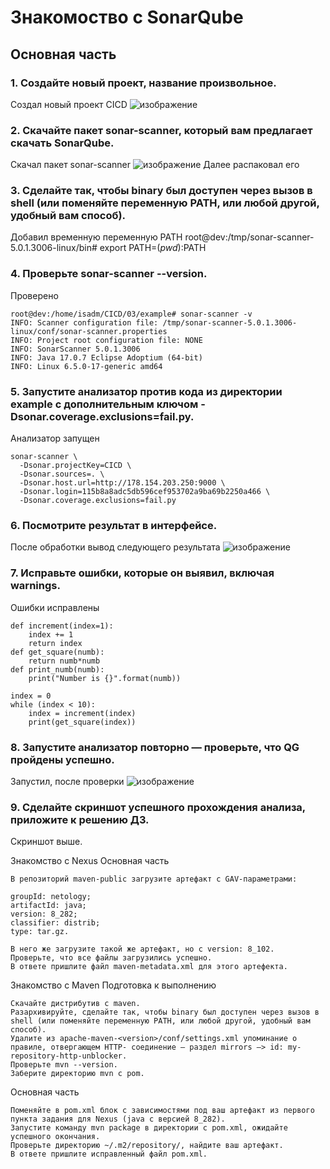 # Знакомоство с SonarQube
## Основная часть

### 1.    Создайте новый проект, название произвольное.
  Создал новый проект CICD
  ![изображение](https://github.com/IOSorokin/CICD/assets/148979909/b97f6654-d8d3-4560-94c0-8ccd7194a55b)

### 2.    Скачайте пакет sonar-scanner, который вам предлагает скачать SonarQube.
  Скачал пакет sonar-scanner
  ![изображение](https://github.com/IOSorokin/CICD/assets/148979909/c0ecb857-aeef-4107-845d-e3a0ec030cc3)
  Далее распаковал его

### 3.    Сделайте так, чтобы binary был доступен через вызов в shell (или поменяйте переменную PATH, или любой другой, удобный вам способ).
  Добавил временную переменную PATH
  root@dev:/tmp/sonar-scanner-5.0.1.3006-linux/bin# export PATH=$(pwd):$PATH

### 4.    Проверьте sonar-scanner --version.
  Проверено
```
root@dev:/home/isadm/CICD/03/example# sonar-scanner -v
INFO: Scanner configuration file: /tmp/sonar-scanner-5.0.1.3006-linux/conf/sonar-scanner.properties
INFO: Project root configuration file: NONE
INFO: SonarScanner 5.0.1.3006
INFO: Java 17.0.7 Eclipse Adoptium (64-bit)
INFO: Linux 6.5.0-17-generic amd64
```

### 5.    Запустите анализатор против кода из директории example с дополнительным ключом -Dsonar.coverage.exclusions=fail.py.
  Анализатор запущен 
```
sonar-scanner \
  -Dsonar.projectKey=CICD \
  -Dsonar.sources=. \
  -Dsonar.host.url=http://178.154.203.250:9000 \
  -Dsonar.login=115b8a8adc5db596cef953702a9ba69b2250a466 \
  -Dsonar.coverage.exclusions=fail.py
```
### 6.    Посмотрите результат в интерфейсе.
  После обработки вывод следующего результата
  ![изображение](https://github.com/IOSorokin/CICD/assets/148979909/f54fa1d9-69cd-41aa-b98a-6f72984672d7)

### 7.    Исправьте ошибки, которые он выявил, включая warnings.
  Ошибки исправлены
```
def increment(index=1):
    index += 1
    return index
def get_square(numb):
    return numb*numb
def print_numb(numb):
    print("Number is {}".format(numb))

index = 0
while (index < 10):
    index = increment(index)
    print(get_square(index))
```

### 8.    Запустите анализатор повторно — проверьте, что QG пройдены успешно.
   Запустил, после проверки 
   ![изображение](https://github.com/IOSorokin/CICD/assets/148979909/37049ef4-7d7e-43ff-912f-808fb78acfce)

### 9.    Сделайте скриншот успешного прохождения анализа, приложите к решению ДЗ.
  Скриншот выше.

Знакомство с Nexus
Основная часть

    В репозиторий maven-public загрузите артефакт с GAV-параметрами:

    groupId: netology;
    artifactId: java;
    version: 8_282;
    classifier: distrib;
    type: tar.gz.

    В него же загрузите такой же артефакт, но с version: 8_102.
    Проверьте, что все файлы загрузились успешно.
    В ответе пришлите файл maven-metadata.xml для этого артефекта.

Знакомство с Maven
Подготовка к выполнению

    Скачайте дистрибутив с maven.
    Разархивируйте, сделайте так, чтобы binary был доступен через вызов в shell (или поменяйте переменную PATH, или любой другой, удобный вам способ).
    Удалите из apache-maven-<version>/conf/settings.xml упоминание о правиле, отвергающем HTTP- соединение — раздел mirrors —> id: my-repository-http-unblocker.
    Проверьте mvn --version.
    Заберите директорию mvn с pom.

Основная часть

    Поменяйте в pom.xml блок с зависимостями под ваш артефакт из первого пункта задания для Nexus (java с версией 8_282).
    Запустите команду mvn package в директории с pom.xml, ожидайте успешного окончания.
    Проверьте директорию ~/.m2/repository/, найдите ваш артефакт.
    В ответе пришлите исправленный файл pom.xml.

